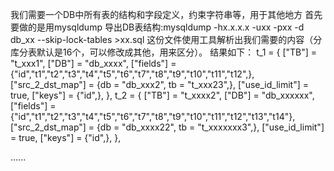 我们需要一个DB中所有表的结构和字段定义，约束字符串等，用于其他地方
首先要做的是用mysqldump 导出DB表结构:mysqldump -hx.x.x.x -uxx -pxx -d db_xx --skip-lock-tables >xx.sql
这份文件使用工具解析出我们需要的内容（分库分表默认是16个，可以修改成其他，用来区分）。
结果如下：
t_1 = { 
	["TB"] = "t_xxx1", 
	["DB"] = "db_xxxx", 
	["fields"] = {"id","t1","t2","t3","t4","t5","t6","t7","t8","t9","t10","t11","t12",}, 
	["src_2_dst_map"] = {db = "db_xxx2", tb = "t_xxx23",},
	["use_id_limit"] = true, 
	["keys"] = {"id",},  },
t_2 = { 
	["TB"] = "t_xxxx2", 
	["DB"] = "db_xxxxxx", 
	["fields"] = {"id","t1","t2","t3","t4","t5","t6","t7","t8","t9","t10","t11","t12","t13","t14"}, 
	["src_2_dst_map"] = {db = "db_xxxx22", tb = "t_xxxxxxx3",},
	["use_id_limit"] = true, 
	["keys"] = {"id",},  },
  
  ......

